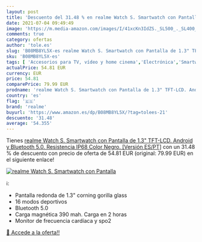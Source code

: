```yaml
---
layout: post
title: 'Descuento del 31.48 % en realme Watch S. Smartwatch con Pantalla '
date: 2021-07-04 09:49:49
image: 'https://m.media-amazon.com/images/I/41xcKn3IdZS._SL500_._SL400_.jpg'
comments: true
category: ofertas
author: 'tole.es'
slug: 'B08MB8YL5X-es realme Watch S. Smartwatch con Pantalla de 1.3" TFT-LCD....'
sku: 'B08MB8YL5X-es'
tags: [ 'Accesorios para TV, vídeo y home cinema','Electrónica','Smartwatches','TV, vídeo y home cinema','Tecnología para vestir','android','realme', ]
actualPrice: 54.81 EUR
currency: EUR
price: 54.81
comparePrice: 79.99 EUR
prodname: 'realme Watch S. Smartwatch con Pantalla de 1.3" TFT-LCD. Android y Bluetooth 5.0. Resistencia IP68  Color Negro. [Versión ES/PT]'
country: 'es'
flag: '🇪🇸'
brand: 'realme'
buyurl: 'https://www.amazon.es/dp/B08MB8YL5X/?tag=tolees-21'
descuento: '31.48'
average: '54.355'
---
```


Tienes [realme Watch S. Smartwatch con Pantalla de 1.3" TFT-LCD. Android y Bluetooth 5.0. Resistencia IP68  Color Negro. [Versión ES/PT]](https://www.amazon.es/dp/B08MB8YL5X/?tag=tolees-21) con un 31.48 % de descuento con precio de oferta de 54.81 EUR (original: 79.99 EUR) en el siguiente enlace!

[![realme Watch S. Smartwatch con Pantalla ](https://m.media-amazon.com/images/I/41xcKn3IdZS._SL500_._SL400_.jpg)](https://www.amazon.es/dp/B08MB8YL5X/?tag=tolees-21)

ℹ️:

- Pantalla redonda de 1.3" corning gorilla glass
- 16 modos deportivos
- Bluetooth 5.0
- Carga magnética 390 mah. Carga en 2 horas
- Monitor de frecuencia cardíaca y spo2

[🛒 Accede a la oferta!!](https://www.amazon.es/dp/B08MB8YL5X/?tag=tolees-21)
